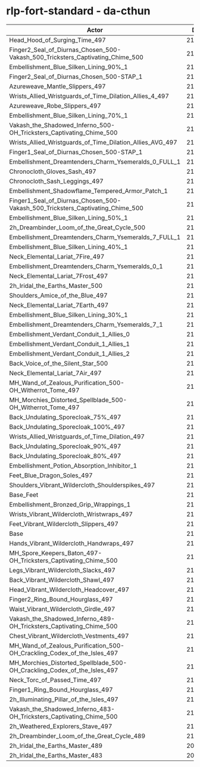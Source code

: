 # rlp-fort-standard - da-cthun
| Actor | DPS | Increase |
|---|:---:|:---:|
|Head_Hood_of_Surging_Time_497|216574|2.18%|
|Finger2_Seal_of_Diurnas_Chosen_500-Vakash_500_Tricksters_Captivating_Chime_500|214493|1.20%|
|Embellishment_Blue_Silken_Lining_90%_1|214459|1.18%|
|Finger2_Seal_of_Diurnas_Chosen_500-STAP_1|214443|1.17%|
|Azureweave_Mantle_Slippers_497|214358|1.13%|
|Wrists_Allied_Wristguards_of_Time_Dilation_Allies_4_497|214242|1.08%|
|Azureweave_Robe_Slippers_497|214130|1.02%|
|Embellishment_Blue_Silken_Lining_70%_1|213926|0.93%|
|Vakash_the_Shadowed_Inferno_500-OH_Tricksters_Captivating_Chime_500|213811|0.87%|
|Wrists_Allied_Wristguards_of_Time_Dilation_Allies_AVG_497|213804|0.87%|
|Finger1_Seal_of_Diurnas_Chosen_500-STAP_1|213572|0.76%|
|Embellishment_Dreamtenders_Charm_Ysemeralds_0_FULL_1|213417|0.69%|
|Chronocloth_Gloves_Sash_497|213410|0.68%|
|Chronocloth_Sash_Leggings_497|213406|0.68%|
|Embellishment_Shadowflame_Tempered_Armor_Patch_1|213362|0.66%|
|Finger1_Seal_of_Diurnas_Chosen_500-Vakash_500_Tricksters_Captivating_Chime_500|213350|0.66%|
|Embellishment_Blue_Silken_Lining_50%_1|213324|0.64%|
|2h_Dreambinder_Loom_of_the_Great_Cycle_500|213216|0.59%|
|Embellishment_Dreamtenders_Charm_Ysemeralds_7_FULL_1|213120|0.55%|
|Embellishment_Blue_Silken_Lining_40%_1|213101|0.54%|
|Neck_Elemental_Lariat_7Fire_497|212991|0.49%|
|Embellishment_Dreamtenders_Charm_Ysemeralds_0_1|212983|0.48%|
|Neck_Elemental_Lariat_7Frost_497|212983|0.48%|
|2h_Iridal_the_Earths_Master_500|212912|0.45%|
|Shoulders_Amice_of_the_Blue_497|212858|0.42%|
|Neck_Elemental_Lariat_7Earth_497|212783|0.39%|
|Embellishment_Blue_Silken_Lining_30%_1|212752|0.37%|
|Embellishment_Dreamtenders_Charm_Ysemeralds_7_1|212742|0.37%|
|Embellishment_Verdant_Conduit_1_Allies_0|212732|0.36%|
|Embellishment_Verdant_Conduit_1_Allies_1|212699|0.35%|
|Embellishment_Verdant_Conduit_1_Allies_2|212649|0.33%|
|Back_Voice_of_the_Silent_Star_500|212637|0.32%|
|Neck_Elemental_Lariat_7Air_497|212539|0.27%|
|MH_Wand_of_Zealous_Purification_500-OH_Witherrot_Tome_497|212432|0.22%|
|MH_Morchies_Distorted_Spellblade_500-OH_Witherrot_Tome_497|212426|0.22%|
|Back_Undulating_Sporecloak_75%_497|212355|0.19%|
|Back_Undulating_Sporecloak_100%_497|212346|0.18%|
|Wrists_Allied_Wristguards_of_Time_Dilation_497|212295|0.16%|
|Back_Undulating_Sporecloak_90%_497|212284|0.15%|
|Back_Undulating_Sporecloak_80%_497|212281|0.15%|
|Embellishment_Potion_Absorption_Inhibitor_1|212255|0.14%|
|Feet_Blue_Dragon_Soles_497|212156|0.09%|
|Shoulders_Vibrant_Wildercloth_Shoulderspikes_497|212074|0.05%|
|Base_Feet|212055|0.05%|
|Embellishment_Bronzed_Grip_Wrappings_1|212049|0.04%|
|Wrists_Vibrant_Wildercloth_Wristwraps_497|212007|0.02%|
|Feet_Vibrant_Wildercloth_Slippers_497|211968|0.00%|
|Base|211959|0.00%|
|Hands_Vibrant_Wildercloth_Handwraps_497|211946|-0.01%|
|MH_Spore_Keepers_Baton_497-OH_Tricksters_Captivating_Chime_500|211932|-0.01%|
|Legs_Vibrant_Wildercloth_Slacks_497|211823|-0.06%|
|Back_Vibrant_Wildercloth_Shawl_497|211798|-0.08%|
|Head_Vibrant_Wildercloth_Headcover_497|211790|-0.08%|
|Finger2_Ring_Bound_Hourglass_497|211755|-0.10%|
|Waist_Vibrant_Wildercloth_Girdle_497|211705|-0.12%|
|Vakash_the_Shadowed_Inferno_489-OH_Tricksters_Captivating_Chime_500|211686|-0.13%|
|Chest_Vibrant_Wildercloth_Vestments_497|211665|-0.14%|
|MH_Wand_of_Zealous_Purification_500-OH_Crackling_Codex_of_the_Isles_497|211628|-0.16%|
|MH_Morchies_Distorted_Spellblade_500-OH_Crackling_Codex_of_the_Isles_497|211483|-0.22%|
|Neck_Torc_of_Passed_Time_497|211421|-0.25%|
|Finger1_Ring_Bound_Hourglass_497|211357|-0.28%|
|2h_Illuminating_Pillar_of_the_Isles_497|211175|-0.37%|
|Vakash_the_Shadowed_Inferno_483-OH_Tricksters_Captivating_Chime_500|210798|-0.55%|
|2h_Weathered_Explorers_Stave_497|210379|-0.75%|
|2h_Dreambinder_Loom_of_the_Great_Cycle_489|210304|-0.78%|
|2h_Iridal_the_Earths_Master_489|209901|-0.97%|
|2h_Iridal_the_Earths_Master_483|208443|-1.66%|
